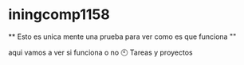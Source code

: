 # iningcomp1158
** Esto es unica mente una prueba para ver como es que funciona ""


aqui vamos a ver si funciona o no 🕙
Tareas y proyectos 
